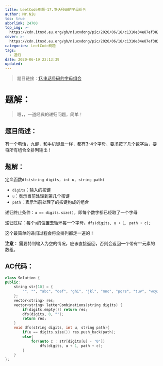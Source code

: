 ```yaml
---
title: LeetCode刷题-17.电话号码的字母组合
author: Mr.Niu
toc: true
abbrlink: 24700
top_img: >-
  https://cdn.itnxd.eu.org/gh/niuxvdong/pic/2020/06/18/c1310e34e87ef382cbac996baf719385.png
cover: >-
  https://cdn.itnxd.eu.org/gh/niuxvdong/pic/2020/06/18/c1310e34e87ef382cbac996baf719385.png
categories: LeetCode刷题
tags:
  - 递归
date: 2020-06-19 22:13:39
updated:
---
```












> 题目链接：[17.电话号码的字母组合](https://leetcode-cn.com/problems/letter-combinations-of-a-phone-number/)



# 题解：



> 嗯，，一道经典的递归问题，简单！



## 题目简述：

有一个电话，九键，和手机键盘一样，都有3-4个字母，要求按了几个数字后，要将所有组合全排列输出！

## 题解：



定义函数`dfs(string digits, int u, string path)`

- `digits`：输入的按键
- `u`：表示当前处理到第几个按键
- `path`：表示当前处理了的按键构成的组合



递归终止条件：`u == digits.size()`，即每个数字都已经取了一个字母

递归过程：每个`u`的位置去循环每一个字母，`dfs(digits, u + 1, path + c);`



这个最简单的递归过程会将全排列都走一遍的！



**注意：** 需要特判输入为空的情况，应该直接返回，否则会返回一个带有`""`元素的数组。

## AC代码：



```c++
class Solution {
public:
    string str[10] = {
        "", "", "abc", "def", "ghi", "jkl", "mno", "pqrs", "tuv", "wxyz"
    };
    vector<string> res;
    vector<string> letterCombinations(string digits) {
        if(digits.empty()) return res;
        dfs(digits, 0, "");
        return res;
    }
    void dfs(string digits, int u, string path){
        if(u == digits.size()) res.push_back(path);
        else{
            for(auto c : str[digits[u] - '0'])
                dfs(digits, u + 1, path + c);
        }
    }
};
```



